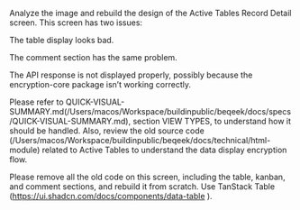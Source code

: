 Analyze the image and rebuild the design of the Active Tables Record Detail screen.
This screen has two issues:

The table display looks bad.

The comment section has the same problem.

The API response is not displayed properly, possibly because the encryption-core package isn’t working correctly.

Please refer to QUICK-VISUAL-SUMMARY.md(/Users/macos/Workspace/buildinpublic/beqeek/docs/specs/QUICK-VISUAL-SUMMARY.md), section VIEW TYPES, to understand how it should be handled.
Also, review the old source code (/Users/macos/Workspace/buildinpublic/beqeek/docs/technical/html-module) related to Active Tables to understand the data display encryption flow.

Please remove all the old code on this screen, including the table, kanban, and comment sections, and rebuild it from scratch.
Use TanStack Table (https://ui.shadcn.com/docs/components/data-table
).
